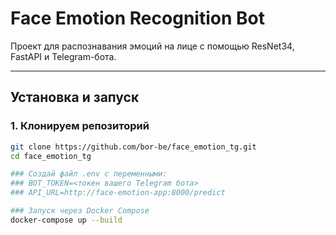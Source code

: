 # Face Emotion Recognition Bot

Проект для распознавания эмоций на лице с помощью ResNet34, FastAPI и Telegram-бота.

---

## Установка и запуск

### 1. Клонируем репозиторий

```bash
git clone https://github.com/bor-be/face_emotion_tg.git
cd face_emotion_tg

### Создай файл .env с переменными:
### BOT_TOKEN=<токен вашего Telegram бота>
### API_URL=http://face-emotion-app:8000/predict

### Запуск через Docker Compose
docker-compose up --build
